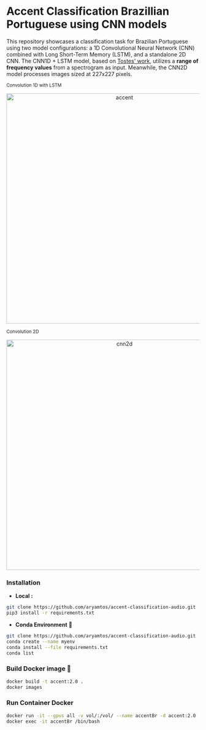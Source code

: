 # Accent Classification Brazillian Portuguese using CNN models

This repository showcases a classification task for Brazilian Portuguese using two model configurations: a 1D Convolutional Neural Network (CNN) combined with Long Short-Term Memory (LSTM), and a standalone 2D CNN. The CNN1D + LSTM model, based on <a href="https://github.com/wagnertostes/Classificacao-de-Sotaques-Brasileiros-usando-Redes-Neurais-Profundas/">Tostes'  work</a>, utilizes a <b>range of frequency values</b> from a spectrogram as input. Meanwhile, the CNN2D model processes images sized at 227x227 pixels.


<small>Convolution 1D with LSTM</small>


<img width="600" style="text-align:center;" alt="accent" src="https://github.com/aryamtos/accent-classification-audio/assets/46492977/f8a19345-4f1d-4232-a43c-84c2800d5524">




<small>Convolution 2D</small>


<img width="600" style="text-align:center;" alt="cnn2d" src="https://github.com/aryamtos/accent-classification-audio/assets/46492977/2ac9a513-25c0-4813-83e3-98e71d0807af">


### Installation

- **Local :**

```bash
git clone https://github.com/aryamtos/accent-classification-audio.git
pip3 install -r requirements.txt
```

- **Conda Environment** 🐍

```bash
git clone https://github.com/aryamtos/accent-classification-audio.git
conda create --name myenv
conda install --file requirements.txt
conda list
```

### Build Docker image 🐳

```bash
docker build -t accent:2.0 .
docker images
```

### Run Container Docker 

```bash
docker run -it --gpus all -v vol/:/vol/ --name accentBr -d accent:2.0
docker exec -it accentBr /bin/bash
```


